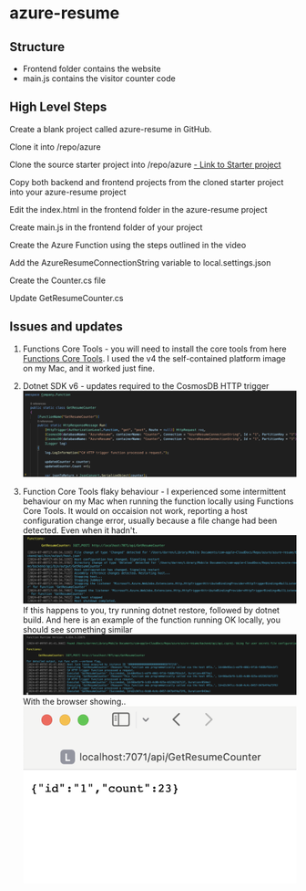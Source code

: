 # azure-resume

## Structure
- Frontend folder contains the website
- main.js contains the visitor counter code


## High Level Steps

Create a blank project called azure-resume in GitHub.

Clone it into /repo/azure

Clone the source starter project into /repo/azure
[- Link to Starter project](https://github.com/ACloudGuru-Resources/acg-project-azure-resume-starter)

Copy both backend and frontend projects from the cloned starter project into your azure-resume project

Edit the index.html in the frontend folder in the azure-resume project

Create main.js in the frontend folder of your project

Create the Azure Function using the steps outlined in the video

Add the AzureResumeConnectionString variable to local.settings.json

Create the Counter.cs file

Update GetResumeCounter.cs

## Issues and updates

1. Functions Core Tools - you will need to install the core tools from here [Functions Core Tools](https://github.com/Azure/azure-functions-core-tools#installing).
I used the v4 the self-contained platform image on my Mac, and it worked just fine.

2. Dotnet SDK v6 - updates required to the CosmosDB HTTP trigger
![Note the update to containerName and Connection](/pics/dotnet6-functionsv2.png)

3. Function Core Tools flaky behaviour - I experienced some intermittent behaviour on my Mac when running the function locally using Functions Core Tools. It would on occaision not work, reporting a host configuration change error, usually because a file change had been detected. Even when it hadn't. ![Example error](/pics/assembly-error.png)
If this happens to you, try running
dotnet restore, followed by dotnet build.
And here is an example of the function running OK locally, you should see something similar ![Locally running function](/pics/function_working_locally.png)
With the browser showing..
![function running locally in browser](/pics/function_executing_locally.png)